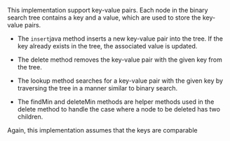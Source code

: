 This implementation support key-value pairs. Each node in the binary search tree contains a key and a value, which are used to store the key-value pairs.

- The ```insert```java method inserts a new key-value pair into the tree. If the key already exists in the tree, the associated value is updated.

- The delete method removes the key-value pair with the given key from the tree.

- The lookup method searches for a key-value pair with the given key by traversing the tree in a manner similar to binary search.

- The findMin and deleteMin methods are helper methods used in the delete method to handle the case where a node to be deleted has two children.

Again, this implementation assumes that the keys are comparable

